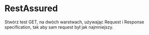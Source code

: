 # RestAssured
Stwórz test GET, na dwóch warstwach, używając Request i Response specification, tak aby sam request był jak najmniejszy.
